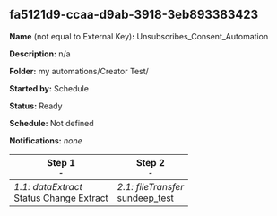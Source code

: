 ## fa5121d9-ccaa-d9ab-3918-3eb893383423

**Name** (not equal to External Key)**:** Unsubscribes_Consent_Automation

**Description:** n/a

**Folder:** my automations/Creator Test/

**Started by:** Schedule

**Status:** Ready

**Schedule:** Not defined

**Notifications:** _none_


| Step 1<br>_<small>-</small>_ | Step 2<br>_<small>-</small>_ |
| --- | --- |
| _1.1: dataExtract_<br>Status Change Extract | _2.1: fileTransfer_<br>sundeep_test |
